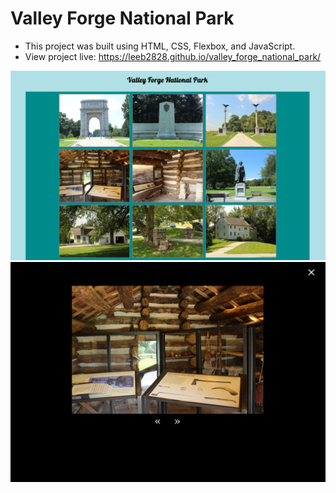 # Valley Forge National Park
- This project was built using HTML, CSS, Flexbox, and JavaScript.
- View project live:  https://leeb2828.github.io/valley_forge_national_park/ 

![My Resume](images/gallery.png)
![My Resume](images/modal.png)
